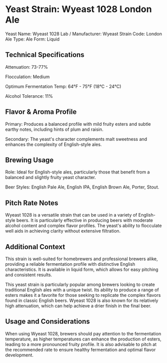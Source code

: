 # Yeast Strain: Wyeast 1028 London Ale

Yeast Name: Wyeast 1028
Lab / Manufacturer: Wyeast
Strain Code: London Ale
Type: Ale
Form: Liquid

## Technical Specifications

Attenuation: 73-77%

Flocculation: Medium

Optimum Fermentation Temp: 64°F - 75°F (18°C - 24°C)

Alcohol Tolerance: 11%

## Flavor & Aroma Profile

Primary: Produces a balanced profile with mild fruity esters and subtle earthy notes, including hints of plum and raisin.

Secondary: The yeast's character complements malt sweetness and enhances the complexity of English-style ales.

## Brewing Usage

Role: Ideal for English-style ales, particularly those that benefit from a balanced and slightly fruity yeast character.

Beer Styles: English Pale Ale, English IPA, English Brown Ale, Porter, Stout.

## Pitch Rate Notes

Wyeast 1028 is a versatile strain that can be used in a variety of English-style beers. It is particularly effective in producing beers with moderate alcohol content and complex flavor profiles. The yeast's ability to flocculate well aids in achieving clarity without extensive filtration.

## Additional Context

This strain is well-suited for homebrewers and professional brewers alike, providing a reliable fermentation profile with distinctive English characteristics. It is available in liquid form, which allows for easy pitching and consistent results.

This yeast strain is particularly popular among brewers looking to create traditional English ales with a unique twist. Its ability to produce a range of esters makes it a favorite for those seeking to replicate the complex flavors found in classic English beers. Wyeast 1028 is also known for its relatively high attenuation, which can help achieve a drier finish in the final beer.

## Usage and Considerations

When using Wyeast 1028, brewers should pay attention to the fermentation temperature, as higher temperatures can enhance the production of esters, leading to a more pronounced fruity profile. It is also advisable to pitch at the recommended rate to ensure healthy fermentation and optimal flavor development.
